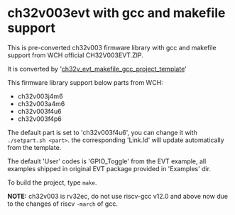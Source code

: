 # ch32v003evt with gcc and makefile support

This is pre-converted ch32v003 firmware library with gcc and makefile support from WCH official CH32V003EVT.ZIP. 

It is converted by '[ch32v_evt_makefile_gcc_project_template](https://github.com/cjacker/ch32v_evt_makefile_gcc_project_template)'

This firmware library support below parts from WCH:

- ch32v003j4m6
- ch32v003a4m6
- ch32v003f4u6
- ch32v003f4p6

The default part is set to 'ch32v003f4u6', you can change it with `./setpart.sh <part>`. the corresponding 'Link.ld' will update automatically from the template.

The default 'User' codes is 'GPIO_Toggle' from the EVT example, all examples shipped in original EVT package provided in 'Examples' dir.

To build the project, type `make`.

**NOTE:** ch32v003 is rv32ec, do not use riscv-gcc v12.0 and above now due to the changes of riscv `-march` of gcc.

